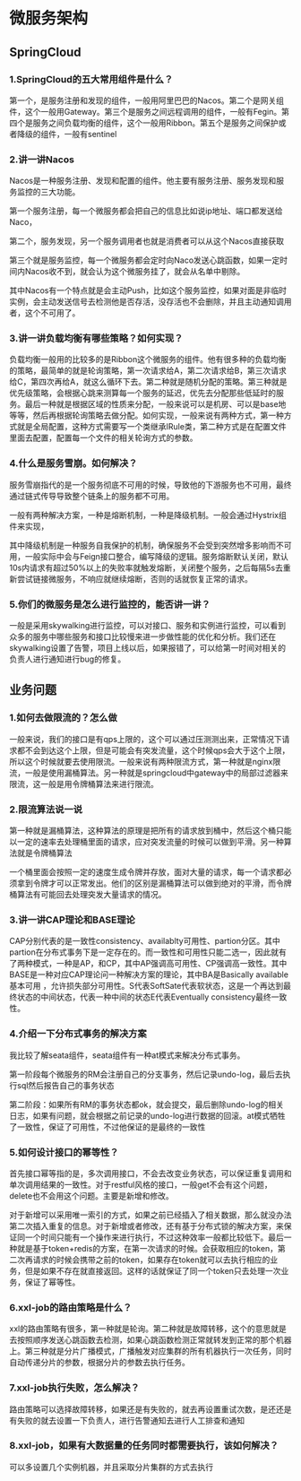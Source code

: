 # 微服务架构

## SpringCloud
### 1.SpringCloud的五大常用组件是什么？

第一个，是服务注册和发现的组件，一般用阿里巴巴的Nacos。第二个是网关组件，这个一般用Gateway。第三个是服务之间远程调用的组件，一般有Fegin。第四个是服务之间负载均衡的组件，这个一般用Ribbon。第五个是服务之间保护或者降级的组件，一般有sentinel

### 2.讲一讲Nacos

Nacos是一种服务注册、发现和配置的组件。他主要有服务注册、服务发现和服务监控的三大功能。

第一个服务注册，每一个微服务都会把自己的信息比如说ip地址、端口都发送给Naco，

第二个，服务发现，另一个服务调用者也就是消费者可以从这个Nacos直接获取

第三个就是服务监控，每一个微服务都会定时向Naco发送心跳函数，如果一定时间内Nacos收不到，就会认为这个微服务挂了，就会从名单中剔除。

其中Nacos有一个特点就是会主动Push，比如这个服务监控，如果对面是非临时实例，会主动发送信号去检测他是否存活，没存活也不会删除，并且主动通知调用者，这个不可用了。

### 3.讲一讲负载均衡有哪些策略？如何实现？

负载均衡一般用的比较多的是Ribbon这个微服务的组件。他有很多种的负载均衡的策略，最简单的就是轮询策略，第一次请求给A，第二次请求给B，第三次请求给C，第四次再给A，就这么循环下去。第二种就是随机分配的策略。第三种就是优先级策略，会根据心跳来测算每一个服务的延迟，优先去分配那些低延时的服务。最后一种就是根据区域的性质来分配，一般来说可以是机房、可以是base地等等，然后再根据轮询策略去做分配。如何实现，一般来说有两种方式，第一种方式就是全局配置，这种方式需要写一个类继承IRule类，第二种方式是在配置文件里面去配置，配置每一个文件的相关轮询方式的参数。

### 4.什么是服务雪崩。如何解决？

服务雪崩指代的是一个服务彻底不可用的时候，导致他的下游服务也不可用，最终通过链式传导导致整个链条上的服务都不可用。

一般有两种解决方案，一种是熔断机制，一种是降级机制。一般会通过Hystrix组件来实现，

其中降级机制是一种服务自我保护的机制，确保服务不会受到突然增多影响而不可用，一般实际中会与Feign接口整合，编写降级的逻辑。服务熔断默认关闭，默认10s内请求有超过50%以上的失败率就触发熔断，关闭整个服务，之后每隔5s去重新尝试链接微服务，不响应就继续熔断，否则的话就恢复正常的请求。

### 5.你们的微服务是怎么进行监控的，能否讲一讲？

一般是采用skywalking进行监控，可以对接口、服务和实例进行监控，可以看到众多的服务中哪些服务和接口比较慢来进一步做性能的优化和分析。我们还在skywalking设置了告警，项目上线以后，如果报错了，可以给第一时间对相关的负责人进行通知进行bug的修复。

## 业务问题

### 1.如何去做限流的？怎么做

一般来说，我们的接口是有qps上限的，这个可以通过压测测出来，正常情况下请求都不会到达这个上限，但是可能会有突发流量，这个时候qps会大于这个上限，所以这个时候就要去使用限流。一般来说有两种限流方式，第一种就是nginx限流，一般是使用漏桶算法。另一种就是springcloud中gateway中的局部过滤器来限流，这一般是用令牌桶算法来进行限流。

### 2.限流算法说一说

第一种就是漏桶算法，这种算法的原理是把所有的请求放到桶中，然后这个桶只能以一定的速率去处理桶里面的请求，应对突发流量的时候可以做到平滑。另一种算法就是令牌桶算法

一个桶里面会按照一定的速度生成令牌并存放，面对大量的请求，每一个请求都必须拿到令牌才可以正常发出。他们的区别是漏桶算法可以做到绝对的平滑，而令牌桶算法有可能回去处理突发大量请求的情况。

### 3.讲一讲CAP理论和BASE理论

CAP分别代表的是一致性consistency、availablty可用性、partion分区。其中partion在分布式事务下是一定存在的。而一致性和可用性只能二选一，因此就有了两种模式，一种是AP，和CP，其中AP强调高可用性、CP强调高一致性。其中BASE是一种对应CAP理论问一种解决方案的理论，其中BA是Basically available基本可用 ，允许损失部分可用性。S代表SoftSate代表软状态，这是一个再达到最终状态的中间状态，代表一种中间的状态E代表Eventually consistency最终一致性。

### 4.介绍一下分布式事务的解决方案

我比较了解seata组件，seata组件有一种at模式来解决分布式事务。

第一阶段每个微服务的RM会注册自己的分支事务，然后记录undo-log，最后去执行sql然后报告自己的事务状态

第二阶段：如果所有RM的事务状态都ok，就会提交，最后删除undo-log的相关日志，如果有问题，就会根据之前记录的undo-log进行数据的回滚。at模式牺牲了一致性，保证了可用性，不过他保证的是最终的一致性

### 5.如何设计接口的幂等性？

首先接口幂等指的是，多次调用接口，不会去改变业务状态，可以保证重复调用和单次调用结果的一致性。对于restful风格的接口，一般get不会有这个问题，delete也不会用这个问题。主要是新增和修改。

对于新增可以采用唯一索引的方式，如果之前已经插入了相关数据，那么就没办法第二次插入重复的信息。对于新增或者修改，还有基于分布式锁的解决方案，来保证同一个时间只能有一个操作来进行执行，不过这种效率一般都比较低下。最后一种就是基于token+redis的方案，在第一次请求的时候。会获取相应的token，第二次再请求的时候会携带之前的token，如果存在token就可以去执行相应的业务，但是如果不存在就直接返回。这样的话就保证了同一个token只去处理一次业务，保证了幂等性。

### 6.xxl-job的路由策略是什么？

xxl的路由策略有很多，第一种就是轮询。第二种就是故障转移，这个的意思就是去按照顺序发送心跳函数去检测，如果心跳函数检测正常就转发到正常的那个机器上。第三种就是分片广播模式，广播触发对应集群的所有机器执行一次任务，同时自动传递分片的参数，根据分片的参数去执行任务。

### 7.xxl-job执行失败，怎么解决？

路由策略可以选择故障转移，如果还是有失败的，就去再设置重试次数，是还还是有失败的就去设置一下负责人，进行告警通知去进行人工排查和通知

### 8.xxl-job，如果有大数据量的任务同时都需要执行，该如何解决？

可以多设置几个实例机器，并且采取分片集群的方式去执行